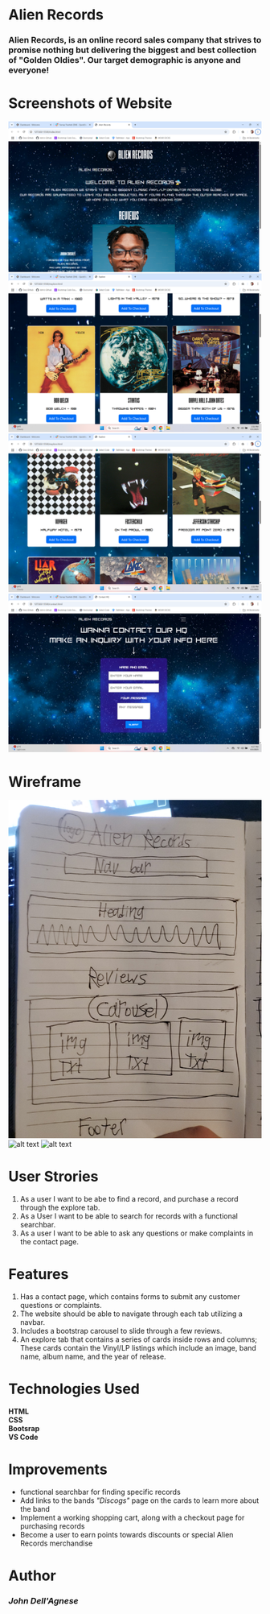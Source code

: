 # Alien Records

### Alien Records, is an online record sales company that strives to promise nothing but delivering the biggest and best collection of "Golden Oldies". Our target demographic is anyone and everyone!

# Screenshots of Website

![text](images/WebsitePic1.png)
![text](images/WebsitePic.png)
![text](images/WebsitePic2.png)
![text](images/WebsitePic3.png)

# Wireframe

![alt text](images/Wireframe2.jpg)
![alt text](images/Wireframe1.jpg)
![alt text](images/Wireframe.jpg)

# User Strories

1. As a user I want to be abe to find a record, and purchase a record through the explore tab.
2. As a User I want to be able to search for records with a functional searchbar.
3. As a user I want to be able to ask any questions or make complaints in the contact page.

# Features

1. Has a contact page, which contains forms to submit any customer questions or complaints.
2. The website should be able to navigate through each tab utilizing a navbar.
3. Includes a bootstrap carousel to slide through a few reviews.
4. An explore tab that contains a series of cards inside rows and columns; These cards contain the Vinyl/LP listings which include an image, band name, album name, and the year of release.

# Technologies Used

**HTML** <br>
**CSS** <br>
**Bootsrap** <br>
**VS Code**

# Improvements

- functional searchbar for finding specific records
- Add links to the bands _"Discogs"_ page on the cards to learn more about the band
- Implement a working shopping cart, along with a checkout page for purchasing records
- Become a user to earn points towards discounts or special Alien Records merchandise

# Author

### _John Dell'Agnese_
